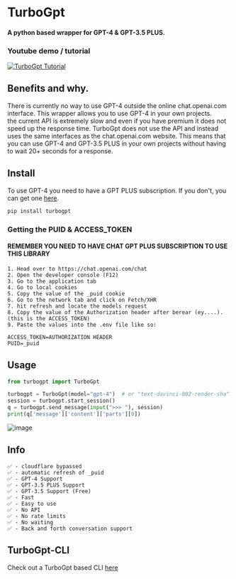 # TurboGpt

#### A python based wrapper for GPT-4 & GPT-3.5 PLUS. 


### Youtube demo / tutorial
[![TurboGpt Tutorial](https://i.imgur.com/6tLLj7I.jpg)](https://www.youtube.com/watch?v=Ic69TsemE9g&ab_channel=blacksailslabs)

## Benefits and why.
There is currently no way to use GPT-4 outside the online chat.openai.com interface. This wrapper allows you to use GPT-4 in your own projects. \
the current API is extremely slow and even if you have premium it does not speed up the response time. TurboGpt does not use the API and instead uses the same interfaces as the chat.openai.com website.
This means that you can use GPT-4 and GPT-3.5 PLUS in your own projects without having to wait 20+ seconds for a response.

## Install

To use GPT-4 you need to have a GPT PLUS subscription. If you don't, you can get one [here](https://beta.openai.com/pricing).

```bash
pip install turbogpt
```

### Getting the PUID & ACCESS_TOKEN

#### REMEMBER YOU NEED TO HAVE CHAT GPT PLUS SUBSCRIPTION TO USE THIS LIBRARY
```
1. Head over to https://chat.openai.com/chat
2. Open the developer console (F12)
3. Go to the application tab
4. Go to local cookies
5. Copy the value of the _puid cookie
6. Go to the network tab and click on Fetch/XHR
7. hit refresh and locate the models request
8. Copy the value of the Authorization header after berear (ey....). (this is the ACCESS_TOKEN)
9. Paste the values into the .env file like so:

ACCESS_TOKEN=AUTHORIZATION HEADER
PUID=_puid
```

## Usage

```python
from turbogpt import TurboGpt

turbogpt = TurboGpt(model="gpt-4")  # or "text-davinci-002-render-sha" (default)(AKA GPT-3.5)
session = turbogpt.start_session()
q = turbogpt.send_message(input(">>> "), session)
print(q['message']['content']['parts'][0])
```
![image](https://i.imgur.com/lyNqjJp.png)


## Info
```text
✅ - cloudflare bypassed
✅ - automatic refresh of _puid
✅ - GPT-4 Support
✅ - GPT-3.5 PLUS Support
✅ - GPT-3.5 Support (Free)
✅ - Fast
✅ - Easy to use
✅ - No API
✅ - No rate limits
✅ - No waiting
✅ - Back and forth conversation support
```

## TurboGpt-CLI
Check out a TurboGpt based CLI [here](https://github.com/daan-dj/TurboGpt-cli)
